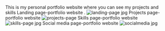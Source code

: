 This is my personal portfolio website where you can see my projects and skills 
Landing page-portfolio website .
![landing-page jpg](https://github.com/rushikeshbhand/portfolio-website/assets/112516622/5b81f87a-712c-4db8-b5ff-c4509fe82a41)
Projects page-portfolio website
![projects-page](https://github.com/rushikeshbhand/portfolio-website/assets/112516622/9f2e2407-dc9b-45ea-980b-fdee99397e8e)
Skills page-portfolio website
![skills-page jpg](https://github.com/rushikeshbhand/portfolio-website/assets/112516622/9f10a743-7647-432e-879e-6c4390a3adc2)
Social media page-portfolio website
![socialmedia jpg](https://github.com/rushikeshbhand/portfolio-website/assets/112516622/563d9ddb-857c-47a0-ae0b-b4e81bc481e7)



